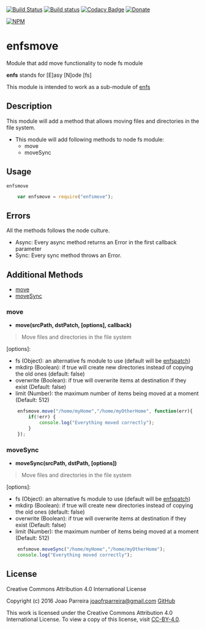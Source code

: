 [![Build Status](https://travis-ci.org/n3okill/enfsmove.svg)](https://travis-ci.org/n3okill/enfsmove)
[![Build status](https://ci.appveyor.com/api/projects/status/7sa7do8hf79c4j5d?svg=true)](https://ci.appveyor.com/project/n3okill/enfsmove)
[![Codacy Badge](https://api.codacy.com/project/badge/grade/8721ee3980094b75913805efc931bff4)](https://www.codacy.com/app/n3okill/enfsmove)
[![Donate](https://www.paypalobjects.com/en_US/i/btn/btn_donate_SM.gif)](https://www.paypal.com/cgi-bin/webscr?cmd=_s-xclick&hosted_button_id=64PYTCDH5UNZ6)

[![NPM](https://nodei.co/npm/enfsmove.png)](https://nodei.co/npm/enfsmove/)

enfsmove
=========
Module that add move functionality to node fs module

**enfs** stands for [E]asy [N]ode [fs]

This module is intended to work as a sub-module of [enfs](https://www.npmjs.com/package/enfs)


Description
-----------
This module will add a method that allows moving files and directories in the file system.

- This module will add following methods to node fs module:
  * move
  * moveSync
  
Usage
-----
`enfsmove`

```js
    var enfsmove = require("enfsmove");
```

Errors
------
All the methods follows the node culture.
- Async: Every async method returns an Error in the first callback parameter
- Sync: Every sync method throws an Error.


Additional Methods
------------------
- [move](#move)
- [moveSync](#movesync)


### move
  - **move(srcPath, dstPatch, [options], callback)**

> Move files and directories in the file system

[options]:
  * fs (Object): an alternative fs module to use (default will be [enfspatch](https://www.npmjs.com/package/enfspatch))
  * mkdirp (Boolean): if true will create new directories instead of copying the old ones (default: false)
  * overwrite (Boolean): if true will overwrite items at destination if they exist (Default: false)
  * limit (Number): the maximum number of items being moved at a moment (Default: 512)
  

```js
    enfsmove.move("/home/myHome","/home/myOtherHome", function(err){
        if(!err) {
            console.log("Everything moved correctly");
        }
    });
```


### moveSync
  - **moveSync(srcPath, dstPath, [options])**

> Move files and directories in the file system

[options]:
  * fs (Object): an alternative fs module to use (default will be [enfspatch](https://www.npmjs.com/package/enfspatch))
  * mkdirp (Boolean): if true will create new directories instead of copying the old ones (default: false)
  * overwrite (Boolean): if true will overwrite items at destination if they exist (Default: false)
  * limit (Number): the maximum number of items being moved at a moment (Default: 512)


```js
    enfsmove.moveSync("/home/myHome","/home/myOtherHome");
    console.log("Everything moved correctly");
```


License
-------

Creative Commons Attribution 4.0 International License

Copyright (c) 2016 Joao Parreira <joaofrparreira@gmail.com> [GitHub](https://github.com/n3okill)

This work is licensed under the Creative Commons Attribution 4.0 International License. 
To view a copy of this license, visit [CC-BY-4.0](http://creativecommons.org/licenses/by/4.0/).


